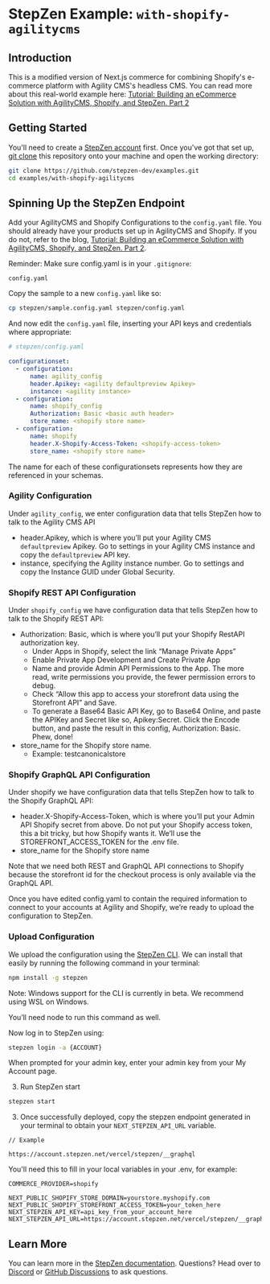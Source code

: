 # StepZen Example: `with-shopify-agilitycms`

## Introduction

This is a modified version of Next.js commerce for combining Shopify's e-commerce platform with Agility CMS's headless CMS. You can read more about this real-world example here: [Tutorial: Building an eCommerce Solution with AgilityCMS, Shopify, and StepZen. Part 2](https://agilitycms.com/resources/posts/tutorial-building-an-ecommerce-solution-with-agilitycms-shopify-and-stepzen)

## Getting Started

You'll need to create a [StepZen account](https://stepzen.com/signup) first. Once you've got that set up, [git clone](https://www.atlassian.com/git/tutorials/setting-up-a-repository/git-clone) this repository onto your machine and open the working directory:

```bash
git clone https://github.com/stepzen-dev/examples.git
cd examples/with-shopify-agilitycms
```

## Spinning Up the StepZen Endpoint

Add your AgilityCMS and Shopify Configurations to the `config.yaml` file. You should already have your products set up in AgilityCMS and Shopify. If you do not, refer to the blog, [Tutorial: Building an eCommerce Solution with AgilityCMS, Shopify, and StepZen. Part 2](https://agilitycms.com/resources/posts/tutorial-building-an-ecommerce-solution-with-agilitycms-shopify-and-stepzen).

Reminder: Make sure config.yaml is in your `.gitignore`:

```
config.yaml
```

Copy the sample to a new `config.yaml` like so:

```bash
cp stepzen/sample.config.yaml stepzen/config.yaml
```

And now edit the `config.yaml` file, inserting your API keys and credentials where appropriate:

```yaml
# stepzen/config.yaml

configurationset:
  - configuration:
      name: agility_config
      header.Apikey: <agility defaultpreview Apikey>
      instance: <agility instance>
  - configuration:
      name: shopify_config
      Authorization: Basic <basic auth header>
      store_name: <shopify store name>
  - configuration:
      name: shopify
      header.X-Shopify-Access-Token: <shopify-access-token>
      store_name: <shopify store name>
```

The name for each of these configurationsets represents how they are referenced in your schemas.

### Agility Configuration

Under `agility_config`, we enter configuration data that tells StepZen how to talk to the Agility CMS API

- header.Apikey, which is where you’ll put your Agility CMS `defaultpreview` Apikey. Go to settings in your Agility CMS instance and copy the `defaultpreview` API key.
- instance, specifying the Agility instance number. Go to settings and copy the Instance GUID under Global Security.

### Shopify REST API Configuration

Under `shopify_config` we have configuration data that tells StepZen how to talk to the Shopify REST API:

- Authorization: Basic, which is where you’ll put your Shopify RestAPI authorization key.
  - Under Apps in Shopify, select the link “Manage Private Apps”
  - Enable Private App Development and Create Private App
  - Name and provide Admin API Permissions to the App. The more read, write permissions you provide, the fewer permission errors to debug.
  - Check “Allow this app to access your storefront data using the Storefront API” and Save.
  - To generate a Base64 Basic API Key, go to Base64 Online, and paste the APIKey and Secret like so, Apikey:Secret. Click the Encode button, and paste the result in this config, Authorization: Basic. Phew, done!
- store_name for the Shopify store name.
  - Example: testcanonicalstore

### Shopify GraphQL API Configuration

Under shopify we have configuration data that tells StepZen how to talk to the Shopify GraphQL API:

- header.X-Shopify-Access-Token, which is where you’ll put your Admin API Shopify secret from above. Do not put your Shopify access token, this a bit tricky, but how Shopify wants it. We’ll use the STOREFRONT_ACCESS_TOKEN for the .env file.
- store_name for the Shopify store name

Note that we need both REST and GraphQL API connections to Shopify because the storefront id for the checkout process is only available via the GraphQL API.

Once you have edited config.yaml to contain the required information to connect to your accounts at Agility and Shopify, we’re ready to upload the configuration to StepZen.

### Upload Configuration

We upload the configuration using the [StepZen CLI](https://stepzen.com/docs/cli). We can install that easily by running the following command in your terminal:

```bash
npm install -g stepzen
```

Note: Windows support for the CLI is currently in beta. We recommend using WSL on Windows.

You’ll need node to run this command as well.

Now log in to StepZen using:

```bash
stepzen login -a {ACCOUNT}
```

When prompted for your admin key, enter your admin key from your My Account page.

3. Run StepZen start

```bash
stepzen start
```

3. Once successfully deployed, copy the stepzen endpoint generated in your terminal to obtain your `NEXT_STEPZEN_API_URL` variable.

```
// Example

https://account.stepzen.net/vercel/stepzen/__graphql
```

You'll need this to fill in your local variables in your .env, for example:

```
COMMERCE_PROVIDER=shopify

NEXT_PUBLIC_SHOPIFY_STORE_DOMAIN=yourstore.myshopify.com
NEXT_PUBLIC_SHOPIFY_STOREFRONT_ACCESS_TOKEN=your_token_here
NEXT_STEPZEN_API_KEY=api_key_from_your_account_here
NEXT_STEPZEN_API_URL=https://account.stepzen.net/vercel/stepzen/__graphql
```

## Learn More

You can learn more in the [StepZen documentation](https://stepzen.com/docs). Questions? Head over to [Discord](https://discord.com/invite/9k2VdPn2FR) or [GitHub Discussions](https://github.com/stepzen-dev/examples/discussions) to ask questions.
